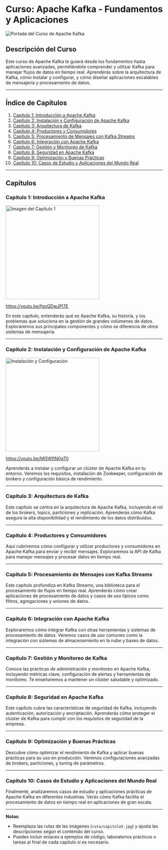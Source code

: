 # Curso: Apache Kafka - Fundamentos y Aplicaciones

![Portada del Curso de Apache Kafka](https://i.postimg.cc/JhssKmh0/kafka0.webp)

## Descripción del Curso

Este curso de Apache Kafka te guiará desde los fundamentos hasta aplicaciones avanzadas, permitiéndote comprender y utilizar Kafka para manejar flujos de datos en tiempo real. Aprenderás sobre la arquitectura de Kafka, cómo instalar y configurar, y cómo diseñar aplicaciones escalables de mensajería y procesamiento de datos.

---

## Índice de Capítulos

1. [Capítulo 1: Introducción a Apache Kafka](#capítulo-1-introducción-a-apache-kafka)
2. [Capítulo 2: Instalación y Configuración de Apache Kafka](#capítulo-2-instalación-y-configuración-de-apache-kafka)
3. [Capítulo 3: Arquitectura de Kafka](#capítulo-3-arquitectura-de-kafka)
4. [Capítulo 4: Productores y Consumidores](#capítulo-4-productores-y-consumidores)
5. [Capítulo 5: Procesamiento de Mensajes con Kafka Streams](#capítulo-5-procesamiento-de-mensajes-con-kafka-streams)
6. [Capítulo 6: Integración con Apache Kafka](#capítulo-6-integración-con-apache-kafka)
7. [Capítulo 7: Gestión y Monitoreo de Kafka](#capítulo-7-gestión-y-monitoreo-de-kafka)
8. [Capítulo 8: Seguridad en Apache Kafka](#capítulo-8-seguridad-en-apache-kafka)
9. [Capítulo 9: Optimización y Buenas Prácticas](#capítulo-9-optimización-y-buenas-prácticas)
10. [Capítulo 10: Casos de Estudio y Aplicaciones del Mundo Real](#capítulo-10-casos-de-estudio-y-aplicaciones-del-mundo-real)

---

## Capítulos

### Capítulo 1: Introducción a Apache Kafka

<a href="https://youtu.be/fgoQDwJPI7E" target="_blank">
  <img width="300" src="https://i.ytimg.com/vi_webp/fgoQDwJPI7E/maxresdefault.webp" alt="Imagen del Capítulo 1">
</a>

https://youtu.be/fgoQDwJPI7E

En este capítulo, entenderás qué es Apache Kafka, su historia, y los problemas que soluciona en la gestión de grandes volúmenes de datos. Exploraremos sus principales componentes y cómo se diferencia de otros sistemas de mensajería.

---

### Capítulo 2: Instalación y Configuración de Apache Kafka

<a href="https://youtu.be/Ml5WflN0gT0" target="_blank">
  <img width="300" src="https://i.ytimg.com/vi_webp/Ml5WflN0gT0/maxresdefault.webp" alt="Instalación y Configuración">
</a>

https://youtu.be/Ml5WflN0gT0

Aprenderás a instalar y configurar un clúster de Apache Kafka en tu entorno. Veremos los requisitos, instalación de Zookeeper, configuración de brokers y configuración básica de rendimiento.

---

### Capítulo 3: Arquitectura de Kafka



Este capítulo se centra en la arquitectura de Apache Kafka, incluyendo el rol de los brokers, topics, particiones y replicación. Aprenderás cómo Kafka asegura la alta disponibilidad y el rendimiento de los datos distribuidos.

---

### Capítulo 4: Productores y Consumidores



Aquí cubriremos cómo configurar y utilizar productores y consumidores en Apache Kafka para enviar y recibir mensajes. Exploraremos la API de Kafka para manejar mensajes y procesar datos en tiempo real.

---

### Capítulo 5: Procesamiento de Mensajes con Kafka Streams



Este capítulo profundiza en Kafka Streams, una biblioteca para el procesamiento de flujos en tiempo real. Aprenderás cómo crear aplicaciones de procesamiento de datos y casos de uso típicos como filtros, agregaciones y uniones de datos.

---

### Capítulo 6: Integración con Apache Kafka



Exploraremos cómo integrar Kafka con otras herramientas y sistemas de procesamiento de datos. Veremos casos de uso comunes como la integración con sistemas de almacenamiento en la nube y bases de datos.

---

### Capítulo 7: Gestión y Monitoreo de Kafka



Conoce las prácticas de administración y monitoreo en Apache Kafka, incluyendo métricas clave, configuración de alertas y herramientas de monitoreo. Te enseñaremos a mantener un clúster saludable y optimizado.

---

### Capítulo 8: Seguridad en Apache Kafka



Este capítulo cubre las características de seguridad de Kafka, incluyendo autenticación, autorización y encriptación. Aprenderás cómo proteger el clúster de Kafka para cumplir con los requisitos de seguridad de la empresa.

---

### Capítulo 9: Optimización y Buenas Prácticas



Descubre cómo optimizar el rendimiento de Kafka y aplicar buenas prácticas para su uso en producción. Veremos configuraciones avanzadas de brokers, particiones, y tuning de parámetros.

---

### Capítulo 10: Casos de Estudio y Aplicaciones del Mundo Real



Finalmente, analizaremos casos de estudio y aplicaciones prácticas de Apache Kafka en diferentes industrias. Verás cómo Kafka facilita el procesamiento de datos en tiempo real en aplicaciones de gran escala.

---

**Notas**:

- Reemplaza las rutas de las imágenes (`ruta/capituloX.jpg`) y ajusta las descripciones según el contenido del curso.
- Puedes incluir enlaces a ejemplos de código, laboratorios prácticos o tareas al final de cada capítulo si es necesario.
